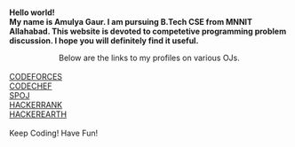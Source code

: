 <html>
<head>
<body background = "http://3.bp.blogspot.com/-CUAFtSo8bNM/VWnS7gzLYsI/AAAAAAAABiw/JVM4LymkKns/s1600/18.-Blog-Photography-Tips-Tricks-Backgrounds-Props.png">

<b><br>Hello world!<br>My name is Amulya Gaur. I am pursuing B.Tech CSE from MNNIT Allahabad. This website is devoted to competetive programming problem discussion. I hope you will definitely find it useful.<br></b>
<center>Below are the links to my profiles on various OJs.</center><br>
<a href = "http://codeforces.com/profile/amulyagaur111">CODEFORCES</a>
<br>
<a href = "https://www.codechef.com/users/amulyagaur111">CODECHEF</a>
<br>
<a href = "http://www.spoj.com/users/amulyagaur">SPOJ</a>
<br>
<a href = "https://www.hackerrank.com/God_Speed">HACKERRANK</a>
<br>
<a href = "https://www.hackerearth.com/@GodSpeed">HACKEREARTH</a>
</body>
<br><br>
Keep Coding! Have Fun!
<br>
</head>
</html>
